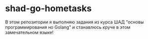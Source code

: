# shad-go-hometasks
В этом репозитории я выполняю задания из курса ШАД "основы программирования но Golang" и станавлюсь круче в этом замечательном языке!
